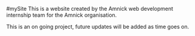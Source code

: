 #mySite
This is a website created by the Amnick web development internship team for the Amnick organisation.

This is an on going project, future updates will be added as time goes on.